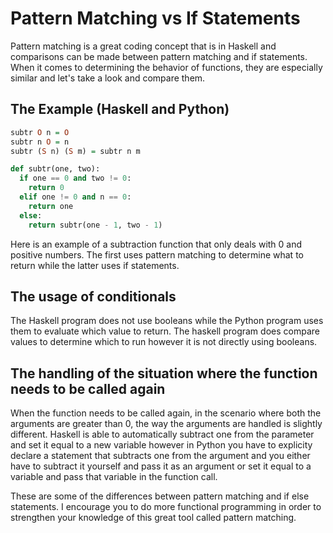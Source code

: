 # Pattern Matching vs If Statements

Pattern matching is a great coding concept that is in Haskell and comparisons can be made between pattern matching and if statements. 
When it comes to determining the behavior of functions, they are especially similar and let's take a look and compare them.

## The Example (Haskell and Python)
```hs
subtr O n = O
subtr n O = n
subtr (S n) (S m) = subtr n m
```
```py
def subtr(one, two):
  if one == 0 and two != 0:
    return 0
  elif one != 0 and n == 0:
    return one
  else:
    return subtr(one - 1, two - 1)
```

Here is an example of a subtraction function that only deals with 0 and positive numbers. The first uses pattern matching to determine what to return while the latter
uses if statements. 

## The usage of conditionals
The Haskell program does not use booleans while the Python program uses them to evaluate which value to return. The haskell program does compare values to determine which to run however it is not directly using booleans.

## The handling of the situation where the function needs to be called again
When the function needs to be called again, in the scenario where both the arguments are greater than 0, the way the arguments are handled is slightly different. Haskell is able to automatically subtract one from the parameter and set it equal to a new variable however in Python you have to explicity declare a statement that subtracts one from the argument and you either have to subtract it yourself and pass it as an argument or set it equal to a variable and pass that variable in the function call.


These are some of the differences between pattern matching and if else statements. I encourage you to do more functional programming in order to strengthen your knowledge of this great tool called pattern matching.
